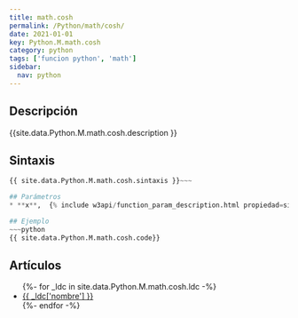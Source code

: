 ```yaml
---
title: math.cosh
permalink: /Python/math/cosh/
date: 2021-01-01
key: Python.M.math.cosh
category: python
tags: ['funcion python', 'math']
sidebar: 
  nav: python
---
```


## Descripción
{{site.data.Python.M.math.cosh.description }}

## Sintaxis
~~~python
{{ site.data.Python.M.math.cosh.sintaxis }}~~~

## Parámetros
* **x**,  {% include w3api/function_param_description.html propiedad=site.data.Python.M.math.cosh valor="x" %}

## Ejemplo
~~~python
{{ site.data.Python.M.math.cosh.code}}
~~~

## Artículos
<ul>
{%- for _ldc in site.data.Python.M.math.cosh.ldc -%}
   <li>
       <a href="{{_ldc['url'] }}">{{ _ldc['nombre'] }}</a>
   </li>
{%- endfor -%}
</ul>
